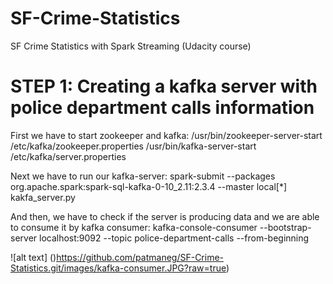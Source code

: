 # SF-Crime-Statistics
SF Crime Statistics with Spark Streaming (Udacity course)

# STEP 1: Creating a kafka server with police department calls information
First we have to start zookeeper and kafka:
  /usr/bin/zookeeper-server-start /etc/kafka/zookeeper.properties
  /usr/bin/kafka-server-start /etc/kafka/server.properties

Next we have to run our kafka-server:
  spark-submit --packages org.apache.spark:spark-sql-kafka-0-10_2.11:2.3.4 --master local[*] kakfa_server.py

And then, we have to check if the server is producing data and we are able to consume it by kafka consumer:
  kafka-console-consumer --bootstrap-server localhost:9092 --topic police-department-calls --from-beginning

![alt text] ()https://github.com/patmaneg/SF-Crime-Statistics.git/images/kafka-consumer.JPG?raw=true)
